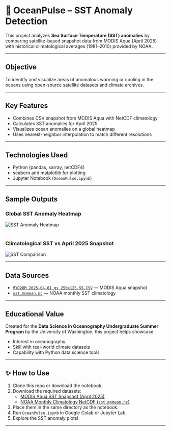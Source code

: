 # 🌊 OceanPulse – SST Anomaly Detection

This project analyzes **Sea Surface Temperature (SST) anomalies** by comparing satellite-based snapshot data from MODIS Aqua (April 2025) with historical climatological averages (1981–2010) provided by NOAA.

---

## Objective

To identify and visualize areas of anomalous warming or cooling in the oceans using open-source satellite datasets and climate archives.

---

## Key Features

* Combines CSV snapshot from MODIS Aqua with NetCDF climatology
* Calculates SST anomalies for April 2025
* Visualizes ocean anomalies on a global heatmap
* Uses nearest-neighbor interpolation to match different resolutions

---

## Technologies Used

* Python (pandas, xarray, netCDF4)
* seaborn and matplotlib for plotting
* Jupyter Notebook (`OceanPulse.ipynb`)

---

## Sample Outputs

### Global SST Anomaly Heatmap

![SST Anomaly Heatmap](https://github.com/user-attachments/assets/12e7b876-9484-414f-bbc7-2856538e21c3)
<br>
<br>

### Climatological SST vs April 2025 Snapshot

![SST Comparison](https://github.com/user-attachments/assets/7f6fb252-26f2-4eb5-ac68-d53e62a74a95)

---

## Data Sources

* [`MYD28M_2025-04-01_gs_250x125.SS.CSV`](https://oceancolor.gsfc.nasa.gov/) — MODIS Aqua snapshot
* [`sst.mnmean.nc`](https://www.psl.noaa.gov/data/gridded/data.noaa.oisst.v2.html) — NOAA monthly SST climatology

---

## Educational Value

Created for the **Data Science in Oceanography Undergraduate Summer Program** by the University of Washington, this project helps showcase:

* Interest in oceanography
* Skill with real-world climate datasets
* Capability with Python data science tools

---

## ✨ How to Use

1. Clone this repo or download the notebook.
2. Download the required datasets:
   - [MODIS Aqua SST Snapshot (April 2025)](https://oceancolor.gsfc.nasa.gov/)
   - [NOAA Monthly Climatology NetCDF (`sst.mnmean.nc`)](https://downloads.psl.noaa.gov/Datasets/noaa.oisst.v2/sst.mnmean.nc)
3. Place them in the same directory as the notebook.
4. Run `OceanPulse.ipynb` in Google Colab or Jupyter Lab.
5. Explore the SST anomaly plots!

---
